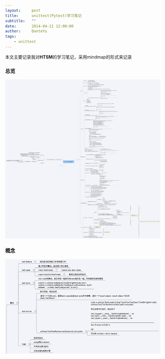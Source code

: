 ```yaml
---
layout:     post
title:      unittest(Pytest)学习笔记
subtitle:   ""
date:       2014-04-21 12:00:00
author:     DanteYu
tags:
    - unittest
---
```


本文主要记录我对**HTSM**的学习笔记，采用mindmap的形式来记录

### 总览

![总览](https://github.com/DanteYu/DanteYu.github.io/blob/master/_posts/images/unittest_mindmap.png?raw=true)

### 概念

![概念](https://github.com/DanteYu/DanteYu.github.io/blob/master/_posts/images/unittest1.png?raw=true)
